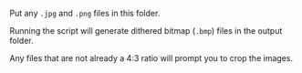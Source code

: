 Put any `.jpg` and `.png` files in this folder.

Running the script will generate dithered bitmap (`.bmp`) files in the output folder.

Any files that are not already a 4:3 ratio will prompt you to crop the images.
